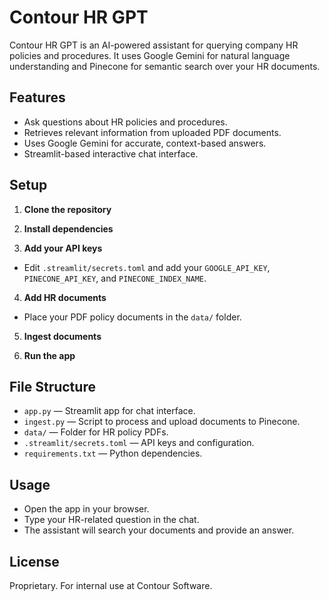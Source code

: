 # Contour HR GPT

Contour HR GPT is an AI-powered assistant for querying company HR policies and procedures. It uses Google Gemini for natural language understanding and Pinecone for semantic search over your HR documents.

## Features

- Ask questions about HR policies and procedures.
- Retrieves relevant information from uploaded PDF documents.
- Uses Google Gemini for accurate, context-based answers.
- Streamlit-based interactive chat interface.

## Setup

1. **Clone the repository**  

2. **Install dependencies**  

3. **Add your API keys**  

- Edit `.streamlit/secrets.toml` and add your `GOOGLE_API_KEY`, `PINECONE_API_KEY`, and `PINECONE_INDEX_NAME`.

4. **Add HR documents**  

- Place your PDF policy documents in the `data/` folder.

5. **Ingest documents**  

6. **Run the app**  


## File Structure

- `app.py` — Streamlit app for chat interface.
- `ingest.py` — Script to process and upload documents to Pinecone.
- `data/` — Folder for HR policy PDFs.
- `.streamlit/secrets.toml` — API keys and configuration.
- `requirements.txt` — Python dependencies.

## Usage

- Open the app in your browser.
- Type your HR-related question in the chat.
- The assistant will search your documents and provide an answer.

## License

Proprietary. For internal use at Contour Software.
